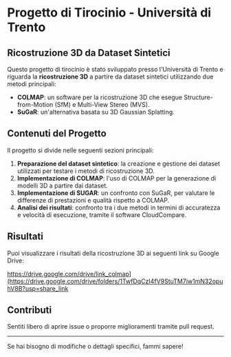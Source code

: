 # Progetto di Tirocinio - Università di Trento

## Ricostruzione 3D da Dataset Sintetici

Questo progetto di tirocinio è stato sviluppato presso l'Università di Trento e riguarda la **ricostruzione 3D** a partire da dataset sintetici utilizzando due metodi principali:

- **COLMAP**: un software per la ricostruzione 3D che esegue Structure-from-Motion (SfM) e Multi-View Stereo (MVS).
- **SuGaR**: un'alternativa basata su 3D Gaussian Splatting.

## Contenuti del Progetto

Il progetto si divide nelle seguenti sezioni principali:

1. **Preparazione del dataset sintetico**: la creazione e gestione dei dataset utilizzati per testare i metodi di ricostruzione 3D.
2. **Implementazione di COLMAP**: l'uso di COLMAP per la generazione di modelli 3D a partire dai dataset.
3. **Implementazione di SUGAR**: un confronto con SuGaR, per valutare le differenze di prestazioni e qualità rispetto a COLMAP.
4. **Analisi dei risultati**: confronto tra i due metodi in termini di accuratezza e velocità di esecuzione, tramite il software CloudCompare.


## Risultati

Puoi visualizzare i risultati della ricostruzione 3D ai seguenti link su Google Drive:

https://drive.google.com/drive/link_colmap](https://drive.google.com/drive/folders/1TwfDqCzI4fV9StuTM7iw1mN32opuhV8B?usp=share_link
  
## Contributi

Sentiti libero di aprire issue o proporre miglioramenti tramite pull request.

---

Se hai bisogno di modifiche o dettagli specifici, fammi sapere!
